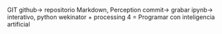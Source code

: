 GIT github-> repositorio
Markdown, Perception
commit-> grabar
ipynb-> interativo, python
wekinator + processing 4 = Programar con inteligencia artificial
